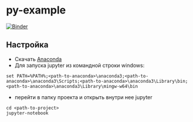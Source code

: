 # py-example

[![Binder](https://mybinder.org/badge_logo.svg)](https://mybinder.org/v2/gh/TDaryaT/py-example/40364a360387548a06f8ec7a1d99e3140755f676)

## Настройка 

- Скачать [Anaconda](https://www.anaconda.com/products/individual#windows)
- Для запуска jupyter из командной строки windows: 

```
set PATH=%PATH%;<path-to-anaconda>\anaconda3;<path-to-anaconda>\anaconda3\Scripts;<path-to-anaconda>\anaconda3\Library\bin;<path-to-anaconda>\anaconda3\Library\mingw-w64\bin
```
- перейти в папку проекта и открыть внутри нее jupyter
```
cd <path-to-project>
jupyter-notebook
```
